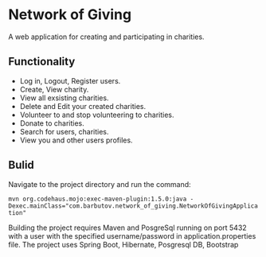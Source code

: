# Network of Giving

A web application for creating and participating in charities.

## Functionality
- Log in, Logout, Register users.
- Create, View charity.
- View all exsisting charities.
- Delete and Edit your created charities.
- Volunteer to and stop volunteering to charities.
- Donate to charities.
- Search for users, charities.
- View you and other users profiles.

## Bulid
Navigate to the project directory and run the command:
  
  ```mvn org.codehaus.mojo:exec-maven-plugin:1.5.0:java -Dexec.mainClass="com.barbutov.network_of_giving.NetworkOfGivingApplication"```
  
Building the project requires Maven and PosgreSql running on port 5432 with a user with the specified username/password in application.properties file. The project uses Spring Boot, Hibernate, Posgresql DB, Bootstrap
